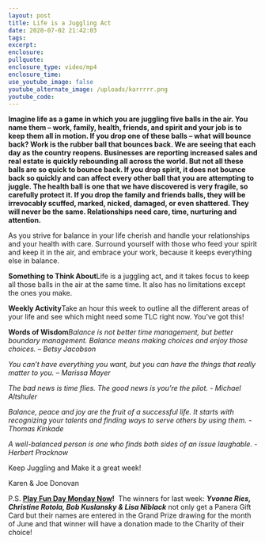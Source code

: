 ```yaml
---
layout: post
title: Life is a Juggling Act
date: 2020-07-02 21:42:03
tags:
excerpt:
enclosure:
pullquote:
enclosure_type: video/mp4
enclosure_time:
use_youtube_image: false
youtube_alternate_image: /uploads/karrrrr.png
youtube_code:
---
```


**Imagine life as a game in which you are juggling five balls in the air. You name them – work, family, health, friends, and spirit and your job is to keep them all in motion. If you drop one of these balls – what will bounce back? Work is the rubber ball that bounces back. We are seeing that each day as the country reopens. Businesses are reporting increased sales and real estate is quickly rebounding all across the world. But not all these balls are so quick to bounce back. If you drop spirit, it does not bounce back so quickly and can affect every other ball that you are attempting to juggle. The health ball is one that we have discovered is very fragile, so carefully protect it. If you drop the family and friends balls, they will be irrevocably scuffed, marked, nicked, damaged, or even shattered. They will never be the same. Relationships need care, time, nurturing and attention.**

As you strive for balance in your life cherish and handle your relationships and your health with care. Surround yourself with those who feed your spirit and keep it in the air, and embrace your work, because it keeps everything else in balance.

**Something to Think About**Life is a juggling act, and it takes focus to keep all those balls in the air at the same time. It also has no limitations except the ones you make.

**Weekly Activity**Take an hour this week to outline all the different areas of your life and see which might need some TLC right now. You’ve got this\!

**Words of Wisdom***Balance is not better time management, but better boundary management. Balance means making choices and enjoy those choices. – Betsy Jacobson*

*You can’t have everything you want, but you can have the things that really matter to you. – Marissa Mayer*

*The bad news is time flies. The good news is you’re the pilot. - Michael Altshuler*

*Balance, peace and joy are the fruit of a successful life. It starts with recognizing your talents and finding ways to serve others by using them. -Thomas Kinkade*

*A well-balanced person is one who finds both sides of an issue laughable. - Herbert Procknow*

Keep Juggling and Make it a great week\!

Karen & Joe Donovan&nbsp;

P.S.&nbsp;**[Play Fun Day Monday Now](https://contacts.byreferralonly.com/Form.aspx?Key=A92F46DCF03023DBE490AB16B0682181)\!**&nbsp; The winners for last week:&nbsp;***Yvonne Ries, Christine Rotola, Bob Kuslansky & Lisa Niblack***&nbsp;not only get a Panera Gift Card but their names are entered in the Grand Prize drawing for the month of June and that winner will have a donation made to the Charity of their choice\!&nbsp;